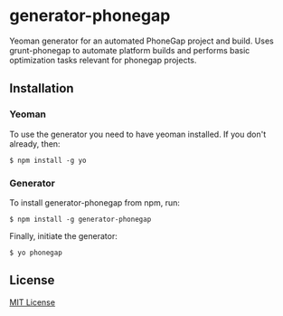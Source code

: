 # generator-phonegap 

Yeoman generator for an automated PhoneGap project and build. Uses grunt-phonegap to automate platform builds and performs basic optimization tasks relevant for phonegap projects. 

## Installation

### Yeoman

To use the generator you need to have yeoman installed. If you don't already, then:

```
$ npm install -g yo
```

### Generator

To install generator-phonegap from npm, run:

```
$ npm install -g generator-phonegap
```

Finally, initiate the generator:

```
$ yo phonegap
```


## License

[MIT License](http://en.wikipedia.org/wiki/MIT_License)
